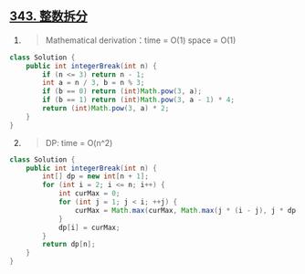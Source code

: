 ## [343. 整数拆分](https://leetcode-cn.com/problems/integer-break/)

1. > Mathematical derivation：time = O(1) space = O(1)

```java
class Solution {
    public int integerBreak(int n) {
        if (n <= 3) return n - 1;
        int a = n / 3, b = n % 3;
        if (b == 0) return (int)Math.pow(3, a);
        if (b == 1) return (int)Math.pow(3, a - 1) * 4;
        return (int)Math.pow(3, a) * 2;
    }
}
```

2. > DP: time = O(n^2) 

```java
class Solution {
    public int integerBreak(int n) {
        int[] dp = new int[n + 1];
        for (int i = 2; i <= n; i++) {
            int curMax = 0;
            for (int j = 1; j < i; ++j) {
                curMax = Math.max(curMax, Math.max(j * (i - j), j * dp[i-j]));
            }
            dp[i] = curMax;
        }
        return dp[n];
    }
}
```

